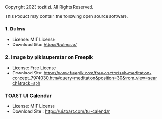 Copyright 2023 tozitizi. All Rights Reserved.  

This Poduct may contain the following open source software.

### 1. Bulma
* License: MIT License
* Download Site: https://bulma.io/
### 2. Image by pikisuperstar</a> on Freepik
* License: Free License
* Downlaod Site: https://www.freepik.com/free-vector/self-meditation-concept_7974030.htm#query=meditation&position=30&from_view=search&track=sph

### TOAST UI Calendar
* License: MIT License
* Download Site : https://ui.toast.com/tui-calendar


